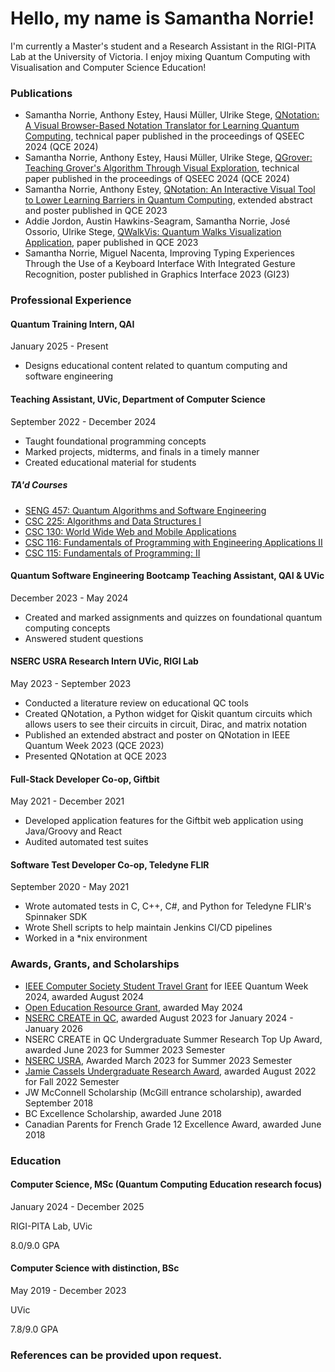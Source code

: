 # Hello, my name is Samantha Norrie!

I'm currently a Master's student and a Research Assistant in the RIGI-PITA Lab at the University of Victoria. I enjoy mixing Quantum Computing with Visualisation and Computer Science Education!

### Publications
- Samantha Norrie, Anthony Estey, Hausi Müller, Ulrike Stege, [QNotation: A Visual Browser-Based Notation Translator for Learning Quantum Computing](https://ieeexplore.ieee.org/document/10821137), technical paper published in the proceedings of QSEEC 2024 (QCE 2024)
- Samantha Norrie, Anthony Estey, Hausi Müller, Ulrike Stege, [QGrover: Teaching Grover's Algorithm Through Visual Exploration](https://ieeexplore.ieee.org/document/10821077), technical paper published in the proceedings of QSEEC 2024 (QCE 2024)
- Samantha Norrie, Anthony Estey, [QNotation: An Interactive Visual Tool to Lower Learning Barriers in Quantum Computing](https://ieeexplore.ieee.org/document/10313602), extended abstract and poster published in QCE 2023
- Addie Jordon, Austin Hawkins-Seagram, Samantha Norrie, José Ossorio, Ulrike Stege, [QWalkVis: Quantum Walks Visualization Application](https://ieeexplore.ieee.org/document/10313735), paper published in QCE 2023
- Samantha Norrie, Miguel Nacenta, Improving Typing Experiences Through the Use of a Keyboard Interface With Integrated Gesture Recognition, poster published in Graphics Interface 2023 (GI23)

### Professional Experience

#### Quantum Training Intern, QAI
January 2025 - Present
- Designs educational content related to quantum computing and software engineering

#### Teaching Assistant, UVic, Department of Computer Science
September 2022 - December 2024
- Taught foundational programming concepts
- Marked projects, midterms, and finals in a timely manner
- Created educational material for students
##### TA'd Courses
- [SENG 457: Quantum Algorithms and Software Engineering](https://heat.csc.uvic.ca/coview/course/2024051/SENG457)
- [CSC 225: Algorithms and Data Structures I](https://heat.csc.uvic.ca/coview/course/2024091/CSC225)
- [CSC 130: World Wide Web and Mobile Applications](https://heat.csc.uvic.ca/coview/course/2022091/CSC130)
- [CSC 116: Fundamentals of Programming with Engineering Applications II](https://heat.csc.uvic.ca/coview/course/2023091/CSC116)
- [CSC 115: Fundamentals of Programming: II](https://heat.csc.uvic.ca/coview/course/2022091/CSC115)
  
#### Quantum Software Engineering Bootcamp Teaching Assistant, QAI & UVic
December 2023 - May 2024
- Created and marked assignments and quizzes on foundational quantum computing concepts
- Answered student questions

#### NSERC USRA Research Intern UVic, RIGI Lab
May 2023 - September 2023
- Conducted a literature review on educational QC tools
- Created QNotation, a Python widget for Qiskit quantum circuits which allows users to see their circuits in circuit, Dirac, and matrix notation
- Published an extended abstract and poster on QNotation in IEEE Quantum Week 2023 (QCE 2023)
- Presented QNotation at QCE 2023

#### Full-Stack Developer Co-op, Giftbit
May 2021 - December 2021
- Developed application features for the Giftbit web application using Java/Groovy and React
- Audited automated test suites

#### Software Test Developer Co-op, Teledyne FLIR
September 2020 - May 2021
- Wrote automated tests in C, C++, C#, and Python for Teledyne FLIR's Spinnaker SDK
- Wrote Shell scripts to help maintain Jenkins CI/CD pipelines
- Worked in a *nix environment

### Awards, Grants, and Scholarships
- [IEEE Computer Society Student Travel Grant](https://qce.quantum.ieee.org/2024/student-travel-grants/) for IEEE Quantum Week 2024, awarded August 2024
- [Open Education Resource Grant](https://teachanywhere.uvic.ca/grants/open-educational-resource/), awarded May 2024
- [NSERC CREATE in QC](https://quantum-bc.ca/quantum-computing-program/), awarded August 2023 for January 2024 - January 2026
- NSERC CREATE in QC Undergraduate Summer Research Top Up Award, awarded June 2023 for Summer 2023 Semester
- [NSERC USRA](https://www.nserc-crsng.gc.ca/students-etudiants/ug-pc/usra-brpc_eng.asp), Awarded March 2023 for Summer 2023 Semester
- [Jamie Cassels Undergraduate Research Award](https://onlineacademiccommunity.uvic.ca/LearnAnywhere/2023/02/14/jcura-projects-2023/), awarded August 2022 for Fall 2022 Semester
- JW McConnell Scholarship (McGill entrance scholarship), awarded September 2018
- BC Excellence Scholarship, awarded June 2018
- Canadian Parents for French Grade 12 Excellence Award, awarded June 2018

### Education

#### Computer Science, MSc (Quantum Computing Education research focus)
January 2024 - December 2025

RIGI-PITA Lab, UVic

8.0/9.0 GPA


#### Computer Science with distinction, BSc

May 2019 - December 2023

UVic
 
7.8/9.0 GPA

### References can be provided upon request.


